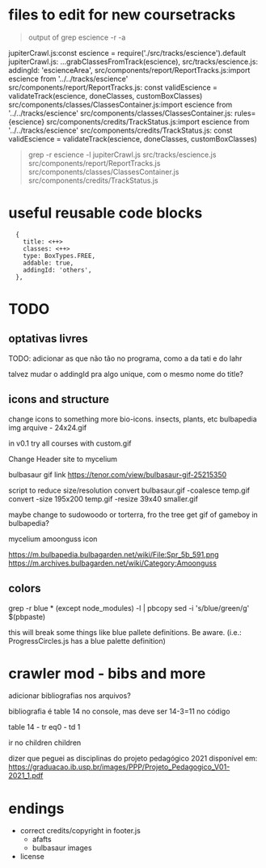 # files to edit for new coursetracks

> output of 
> grep escience -r -a

jupiterCrawl.js:const escience = require('./src/tracks/escience').default
jupiterCrawl.js:      ...grabClassesFromTrack(escience),
src/tracks/escience.js:        addingId: 'escienceArea',
src/components/report/ReportTracks.js:import escience from '../../tracks/escience'
src/components/report/ReportTracks.js:  const validEscience = validateTrack(escience, doneClasses, customBoxClasses)
src/components/classes/ClassesContainer.js:import escience from '../../tracks/escience'
src/components/classes/ClassesContainer.js:        rules={escience}
src/components/credits/TrackStatus.js:import escience from '../../tracks/escience'
src/components/credits/TrackStatus.js:  const validEscience = validateTrack(escience, doneClasses, customBoxClasses)



> grep -r escience -l
jupiterCrawl.js
src/tracks/escience.js
src/components/report/ReportTracks.js
src/components/classes/ClassesContainer.js
src/components/credits/TrackStatus.js




# useful reusable code blocks

      {
        title: <++>
        classes: <++>
        type: BoxTypes.FREE,
        addable: true,
        addingId: 'others',
      },

# TODO

## optativas livres

TODO: adicionar as que não tão no programa, como a da tati e do lahr

talvez mudar o addingId pra algo unique, com o mesmo nome do title?



## icons and structure

change icons to something more bio-icons. insects, plants, etc
bulbapedia img arquive - 24x24.gif

in v0.1 try all courses with custom.gif


Change Header site to mycelium



bulbasaur gif link
https://tenor.com/view/bulbasaur-gif-25215350

script to reduce size/resolution
convert bulbasaur.gif -coalesce temp.gif
convert -size 195x200 temp.gif -resize 39x40 smaller.gif

maybe change to sudowoodo or torterra, fro the tree
get gif of gameboy in bulbapedia?



mycelium amoonguss icon

https://m.bulbapedia.bulbagarden.net/wiki/File:Spr_5b_591.png
https://m.archives.bulbagarden.net/wiki/Category:Amoonguss



## colors


grep -r blue * (except node_modules) -l | pbcopy
sed -i 's/blue/green/g' $(pbpaste)

this will break some things like blue pallete definitions. Be aware. (i.e.: ProgressCircles.js has a blue palette definition)




# crawler mod - bibs and more


adicionar bibliografias nos arquivos?

bibliografia é table 14 no console, mas deve ser 14-3=11 no código

table 14 - tr eq0 - td 1

ir no children children



dizer que peguei as disciplinas do projeto pedagógico 2021
disponível em: https://graduacao.ib.usp.br/images/PPP/Projeto_Pedagogico_V01-2021_1.pdf


# endings

- correct credits/copyright in footer.js
    - afafts
    - bulbasaur images
- license
